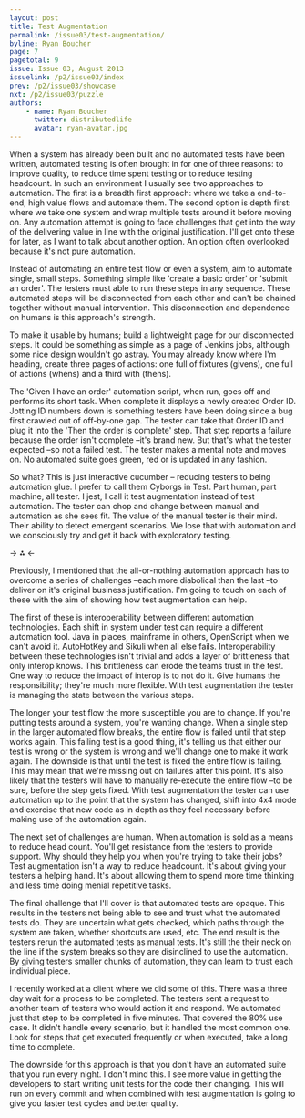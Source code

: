 ```yaml
---
layout: post
title: Test Augmentation
permalink: /issue03/test-augmentation/
byline: Ryan Boucher
page: 7
pagetotal: 9
issue: Issue 03, August 2013
issuelink: /p2/issue03/index
prev: /p2/issue03/showcase
nxt: /p2/issue03/puzzle
authors:
    - name: Ryan Boucher
      twitter: distributedlife
      avatar: ryan-avatar.jpg
---
```

When a system has already been built and no automated tests have been written, automated testing is often brought in for one of three reasons: to improve quality, to reduce time spent testing or to reduce testing headcount. In such an environment I usually see two approaches to automation. The first is a breadth first approach: where we take a end-to-end, high value flows and automate them. The second option is depth first: where we take one system and wrap multiple tests around it before moving on. Any automation attempt is going to face challenges that get into the way of the delivering value in line with the original justification. I'll get onto these for later, as I want to talk about another option. An option often overlooked because it's not pure automation.

Instead of automating an entire test flow or even a system, aim to automate single, small steps. Something simple like 'create a basic order' or 'submit an order'. The testers must able to run these steps in any sequence. These automated steps will be disconnected from each other and can't be chained together without manual intervention. This disconnection and dependence on humans is this approach's strength.

To make it usable by humans; build a lightweight page for our disconnected steps. It could be something as simple as a page of Jenkins jobs, although some nice design wouldn't go astray. You may already know where I'm heading, create three pages of actions: one full of fixtures (givens), one full of actions (whens) and a third with (thens). 

The 'Given I have an order' automation script, when run, goes off and performs its short task. When complete it displays a newly created Order ID. Jotting ID numbers down is something testers have been doing since a bug first crawled out of off-by-one gap. The tester can take that Order ID and plug it into the 'Then the order is complete' step. That step reports a failure because the order isn't complete –it's brand new. But that's what the tester expected –so not a failed test. The tester makes a mental note and moves on. No automated suite goes green, red or is updated in any fashion.

So what? This is just interactive cucumber – reducing testers to being automation glue. I prefer to call them Cyborgs in Test. Part human, part machine, all tester. I jest, I call it test augmentation instead of test automation. The tester can chop and change between manual and automation as she sees fit. The value of the manual tester is their mind. Their ability to detect emergent scenarios. We lose that with automation and we consciously try and get it back with exploratory testing.

-> ⁂ <-

Previously, I mentioned that the all-or-nothing automation approach has to overcome a series of challenges –each more diabolical than the last –to deliver on it's original business justification. I'm going to touch on each of these with the aim of showing how test augmentation can help.

The first of these is interoperability between different automation technologies. Each shift in system under test can require a different automation tool. Java in places, mainframe in others, OpenScript when we can't avoid it. AutoHotKey and Sikuli when all else fails. Interoperability between these technologies isn't trivial and adds a layer of brittleness that only interop knows. This brittleness can erode the teams trust in the test. One way to reduce the impact of interop is to not do it. Give humans the responsibility; they're much more flexible. With test augmentation the tester is managing the state between the various steps.

The longer your test flow the more susceptible you are to change. If you're putting tests around a system, you're wanting change. When a single step in the larger automated flow breaks, the entire flow is failed until that step works again. This failing test is a good thing, it's telling us that either our test is wrong or the system is wrong and we'll change one to make it work again. The downside is that until the test is fixed the entire flow is failing. This may mean that we're missing out on failures after this point. It's also likely that the testers will have to manually re-execute the entire flow –to be sure, before the step gets fixed. With test augmentation the tester can use automation up to the point that the system has changed, shift into 4x4 mode and exercise that new code as in depth as they feel necessary before making use of the automation again.

The next set of challenges are human. When automation is sold as a means to reduce head count. You'll get resistance from the testers to provide support. Why should they help you when you're trying to take their jobs? Test augmentation isn't a way to reduce headcount. It's about giving your testers a helping hand. It's about allowing them to spend more time thinking and less time doing menial repetitive tasks.

The final challenge that I'll cover is that automated tests are opaque. This results in the testers not being able to see and trust what the automated tests do. They are uncertain what gets checked, which paths through the system are taken, whether shortcuts are used, etc. The end result is the testers rerun the automated tests as manual tests. It's still the their neck on the line if the system breaks so they are disinclined to use the automation. By giving testers smaller chunks of automation, they can learn to trust each individual piece.

I recently worked at a client where we did some of this. There was a three day wait for a process to be completed. The testers sent a request to another team of testers who would action it and respond. We automated just that step to be completed in five minutes. That covered the 80% use case. It didn't handle every scenario, but it handled the most common one. Look for steps that get executed frequently or when executed, take a long time to complete.

The downside for this approach is that you don't have an automated suite that you run every night. I don't mind this. I see more value in getting the developers to start writing unit tests for the code their changing. This will run on every commit and when combined with test augmentation is going to give you faster test cycles and better quality.
